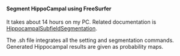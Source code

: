 #### Segment HippoCampal using FreeSurfer

It takes about 14 hours on my PC. Related documentation is [HippocampalSubfieldSegmentation](https://surfer.nmr.mgh.harvard.edu/fswiki/HippocampalSubfieldSegmentation).

The .sh file integrates all the setting and segmentation commands. Generated Hippocampal results are given as probability maps.

